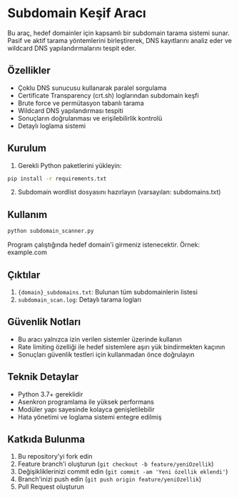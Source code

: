 # Subdomain Keşif Aracı

Bu araç, hedef domainler için kapsamlı bir subdomain tarama sistemi sunar. Pasif ve aktif tarama yöntemlerini birleştirerek, DNS kayıtlarını analiz eder ve wildcard DNS yapılandırmalarını tespit eder.

## Özellikler

- Çoklu DNS sunucusu kullanarak paralel sorgulama
- Certificate Transparency (crt.sh) loglarından subdomain keşfi
- Brute force ve permütasyon tabanlı tarama
- Wildcard DNS yapılandırması tespiti
- Sonuçların doğrulanması ve erişilebilirlik kontrolü
- Detaylı loglama sistemi

## Kurulum

1. Gerekli Python paketlerini yükleyin:
```bash
pip install -r requirements.txt
```

2. Subdomain wordlist dosyasını hazırlayın (varsayılan: subdomains.txt)

## Kullanım

```bash
python subdomain_scanner.py
```

Program çalıştığında hedef domain'i girmeniz istenecektir. Örnek: example.com

## Çıktılar

1. `{domain}_subdomains.txt`: Bulunan tüm subdomainlerin listesi
2. `subdomain_scan.log`: Detaylı tarama logları

## Güvenlik Notları

- Bu aracı yalnızca izin verilen sistemler üzerinde kullanın
- Rate limiting özelliği ile hedef sistemlere aşırı yük bindirmekten kaçının
- Sonuçları güvenlik testleri için kullanmadan önce doğrulayın

## Teknik Detaylar

- Python 3.7+ gereklidir
- Asenkron programlama ile yüksek performans
- Modüler yapı sayesinde kolayca genişletilebilir
- Hata yönetimi ve loglama sistemi entegre edilmiş

## Katkıda Bulunma

1. Bu repository'yi fork edin
2. Feature branch'i oluşturun (`git checkout -b feature/yeniOzellik`)
3. Değişikliklerinizi commit edin (`git commit -am 'Yeni özellik eklendi'`)
4. Branch'inizi push edin (`git push origin feature/yeniOzellik`)
5. Pull Request oluşturun 